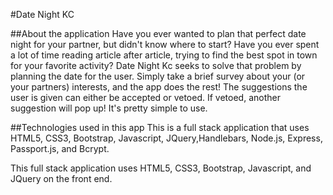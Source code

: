 #Date Night KC

 ##About the application
 Have you ever wanted to plan that perfect date night for your partner, but didn't know where to start? Have you ever spent a lot of time reading article after article, trying to find the best spot in town for your favorite activity? Date Night Kc seeks to solve that problem by planning the date for the user. Simply take a brief survey about your (or your partners) interests, and the app does the rest! The suggestions the user is given can either be accepted or vetoed. If vetoed, another suggestion will pop up! It's pretty simple to use. 

 ##Technologies used in this app
 This is a full stack application that uses HTML5, CSS3, Bootstrap, Javascript, JQuery,Handlebars, Node.js, Express, Passport.js, and Bcrypt.

 This full stack application uses HTML5, CSS3, Bootstrap, Javascript, and JQuery on the front end.  

